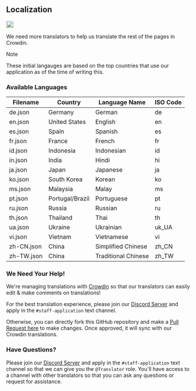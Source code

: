 ## Localization

<a href="https://discord.gg/mADnEXwZGT">
  <img src="https://img.shields.io/badge/Crowdin-2E3340.svg?style=flat&logo=Crowdin&logoColor=white" alt="translation provider" style="height: 20px;"/>
</a>

We need more translators to help us translate the rest of the pages in Crowdin.

> [!NOTE]
> These initial langauges are based on the top countries that use our application as of the time of writing this.

### Available Languages

| Filename   | Country         | Language Name       | ISO Code |
| ---------- | --------------- | ------------------- | -------- |
| de.json    | Germany         | German              | de       |
| en.json    | United States   | English             | en       |
| es.json    | Spain           | Spanish             | es       |
| fr.json    | France          | French              | fr       |
| id.json    | Indonesia       | Indonesian          | id       |
| in.json    | India           | Hindi               | hi       |
| ja.json    | Japan           | Japanese            | ja       |
| ko.json    | South Korea     | Korean              | ko       |
| ms.json    | Malaysia        | Malay               | ms       |
| pt.json    | Portugal/Brazil | Portuguese          | pt       |
| ru.json    | Russia          | Russian             | ru       |
| th.json    | Thailand        | Thai                | th       |
| ua.json    | Ukraine         | Ukrainian           | uk_UA    |
| vi.json    | Vietnam         | Vietnamese          | vi       |
| zh-CN.json | China           | Simplified Chinese  | zh_CN    |
| zh-TW.json | China           | Traditional Chinese | zh_TW    |

### We Need Your Help!

We're managing translations with [Crowdin](https://crowdin.com/) so that our translators can easily edit & make comments on translations!

For the best translation experience, please join our [Discord Server](https://discord.gg/mADnEXwZGT) and apply in the `#staff-application` text channel.

Otherwise, you can directly fork this GitHub repository and make a [Pull Request here](https://github.com/Luzefiru/wuwatracker/compare) to make changes. Once approved, it will sync with our Crowdin translations.

### Have Questions?

Please join our [Discord Server](https://discord.gg/mADnEXwZGT) and apply in the `#staff-application` text channel so that we can give you the `@Translator` role. You'll have access to a channel with other translators so that you can ask any questions or request for assistance.
